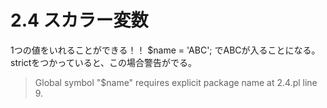 # 2.4 スカラー変数
1つの値をいれることができる！！
$name = 'ABC';
でABCが入ることになる。strictをつかっていると、この場合警告がでる。
> Global symbol "$name" requires explicit package name at 2.4.pl line 9.



